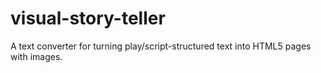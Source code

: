 # visual-story-teller

A text converter for turning play/script-structured text into HTML5 pages with images.
